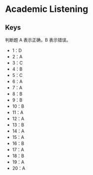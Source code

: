 # Academic Listening

## Keys

判断题 A 表示正确，B 表示错误。

- 1：D
- 2：A
- 3：C
- 4：B
- 5：C
- 6：A
- 7：A
- 8：B
- 9：B
- 10：B
- 11：A
- 12：A
- 13：B
- 14：A
- 15：A
- 16：B
- 17：A
- 18：B
- 19：A
- 20：A
